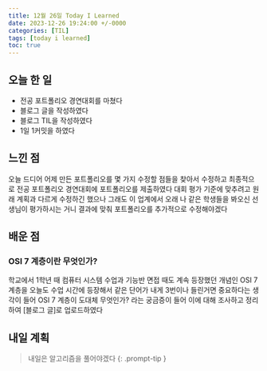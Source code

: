 ```yaml
---
title: 12월 26일 Today I Learned
date: 2023-12-26 19:24:00 +/-0000
categories: [TIL]
tags: [today i learned]
toc: true
---
```


## 오늘 한 일

* 전공 포트폴리오 경연대회를 마쳤다
* 블로그 글을 작성하였다
* 블로그 TIL을 작성하였다
* 1일 1커밋을 하였다

## 느낀 점

오늘 드디어 어제 만든 포트폴리오를 몇 가지 수정할 점들을 찾아서 수정하고 최종적으로 전공 포트폴리오 경연대회에 포트폴리오를 제출하였다 대회 평가 기준에 맞추려고 원래 계획과 다르게 수정하긴 했으나 그래도 이 업계에서 오래 나 같은 학생들을 봐오신 선생님이 평가하시는 거니 결과에 맞춰 포트폴리오를 추가적으로 수정해야겠다

## 배운 점

### OSI 7 계층이란 무엇인가?

학교에서 1학년 때 컴퓨터 시스템 수업과 기능반 면접 때도 계속 등장했던 개념인 OSI 7 계층을 오늘도 수업 시간에 등장해서 같은 단어가 내게 3번이나 들린거면 중요하다는 생각이 들어 OSI 7 계층이 도대체 무엇인가? 라는 궁금증이 들어 이에 대해 조사하고 정리하여 [블로그 글]로 업로드하였다

## 내일 계획

> 내일은 알고리즘을 풀어야겠다
{: .prompt-tip }

